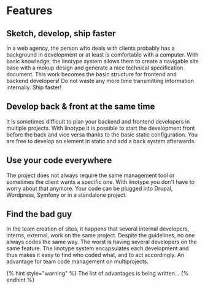 # Features

## Sketch, develop, ship faster

In a web agency, the person who deals with clients probably has a background in development or at least is comfortable with a computer. With basic knowledge, the linotype system allows them to create a navigable site base with a mokup design and generate a nice technical specification document. This work becomes the basic structure for frontend and backend developers! Do not waste any more time transmitting information internally. Ship faster! 

## Develop back & front at the same time 

It is sometimes difficult to plan your backend and frontend developers in multiple projects. With linotype it is possible to start the development front before the back and vice versa thanks to the basic static configuration. You are free to develop an element in static and add a back system afterwards.

## Use your code everywhere

The project does not always require the same management tool or sometimes the client wants a specific one. With linotype you don't have to worry about that anymore. Your code can be plugged into Drupal, Wordpress, Symfony or in a standalone project. 

## Find the bad guy

In the team creation of sites, it happens that several internal developers, interns, external, work on the same project. Despite the guidelines, no one always codes the same way. The worst is having several developers on the same feature. The linotype system encapsulates each development and thus makes it easy to find who coded what, and to act accordingly. An advantage for team code management on multiprojects.

{% hint style="warning" %}
The list of advantages is being written...
{% endhint %}







